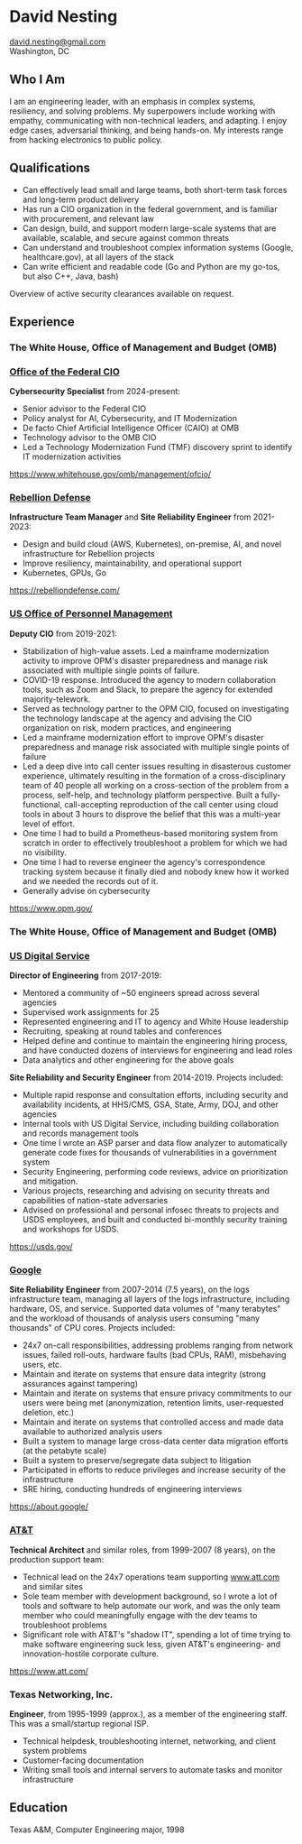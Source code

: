 # David Nesting

david.nesting@gmail.com  
Washington, DC

## Who I Am

I am an engineering leader, with an emphasis in complex systems, resiliency, and solving problems.
My superpowers include working with empathy, communicating with non-technical leaders, and adapting.
I enjoy edge cases, adversarial thinking, and being hands-on.  My interests range from hacking electronics to
public policy.

## Qualifications

- Can effectively lead small and large teams, both short-term task forces and long-term product delivery
- Has run a CIO organization in the federal government, and is familiar with procurement, and relevant law
- Can design, build, and support modern large-scale systems that are available, scalable, and secure against common threats
- Can understand and troubleshoot complex information systems (Google, healthcare.gov), at all layers of the stack
- Can write efficient and readable code (Go and Python are my go-tos, but also C++, Java, bash)

Overview of active security clearances available on request.

## Experience

### The White House, Office of Management and Budget (OMB)
### [Office of the Federal CIO](https://www.whitehouse.gov/omb/management/ofcio/)

**Cybersecurity Specialist** from 2024-present:

- Senior advisor to the Federal CIO
- Policy analyst for AI, Cybersecurity, and IT Modernization
- De facto Chief Artificial Intelligence Officer (CAIO) at OMB
- Technology advisor to the OMB CIO
- Led a Technology Modernization Fund (TMF) discovery sprint to identify IT modernization activities

https://www.whitehouse.gov/omb/management/ofcio/

### [Rebellion Defense](https://rebelliondefense.com/)

**Infrastructure Team Manager** and **Site Reliability Engineer** from 2021-2023:

- Design and build cloud (AWS, Kubernetes), on-premise, AI, and novel infrastructure for Rebellion projects
- Improve resiliency, maintainability, and operational support
- Kubernetes, GPUs, Go

https://rebelliondefense.com/

### [US Office of Personnel Management](https://www.opm.gov/)

**Deputy CIO** from 2019-2021:

- Stabilization of high-value assets.  Led a mainframe modernization activity to improve OPM's disaster preparedness and manage risk associated with multiple single points of failure.
- COVID-19 response.  Introduced the agency to modern collaboration tools, such as Zoom and Slack, to prepare the agency for extended majority-telework.
- Served as technology partner to the OPM CIO, focused on investigating the technology landscape at the agency and advising the CIO organization on risk, modern practices, and engineering
- Led a mainframe modernization effort to improve OPM's disaster preparedness and manage risk associated with multiple single points of failure
- Led a deep dive into call center issues resulting in disasterous customer experience, ultimately resulting in the formation of a cross-disciplinary team of 40 people all working on a cross-section of the problem from a process, self-help, and technology platform perspective.  Built a fully-functional, call-accepting reproduction of the call center using cloud tools in about 3 hours to disprove the belief that this was a multi-year level of effort.
- One time I had to build a Prometheus-based monitoring system from scratch in order to effectively troubleshoot a problem for which we had no visibility.
- One time I had to reverse engineer the agency's correspondence tracking system because it finally died and nobody knew how it worked and we needed the records out of it.
- Generally advise on cybersecurity

https://www.opm.gov/

### The White House, Office of Management and Budget (OMB)
### [US Digital Service](https://usds.gov/)

**Director of Engineering** from 2017-2019:

- Mentored a community of ~50 engineers spread across several agencies
- Supervised work assignments for 25
- Represented engineering and IT to agency and White House leadership
- Recruiting, speaking at round tables and conferences
- Helped define and continue to maintain the engineering hiring process, and have conducted dozens
of interviews for engineering and lead roles
- Data analytics and other engineering for the above goals

**Site Reliability and Security Engineer** from 2014-2019.  Projects included:

- Multiple rapid response and consultation efforts, including security and availability incidents, at HHS/CMS, GSA, State, Army, DOJ, and other agencies
- Internal tools with US Digital Service, including building collaboration and records management tools
- One time I wrote an ASP parser and data flow analyzer to automatically generate code fixes
for thousands of vulnerabilities in a government system
- Security Engineering, performing code reviews, advice on prioritization and mitigation.
- Various projects, researching and advising on security threats and capabilities of nation-state adversaries
- Advised on professional and personal infosec threats to projects
and USDS employees, and built and conducted bi-monthly security training and
workshops for USDS.

https://usds.gov/

### [Google](https://about.google/)

**Site Reliability Engineer** from 2007-2014 (7.5 years), on the logs infrastructure team, managing
all layers of the logs infrastructure, including hardware, OS, and service.  Supported data volumes
of "many terabytes" and the workload of thousands of analysis users consuming "many thousands" of
CPU cores.  Projects included:

- 24x7 on-call responsibilities, addressing problems ranging from network issues, failed roll-outs,
hardware faults (bad CPUs, RAM), misbehaving users, etc.
- Maintain and iterate on systems that ensure data integrity (strong assurances against tampering)
- Maintain and iterate on systems that ensure privacy commitments to our users were being met
(anonymization, retention limits, user-requested deletion, etc.)
- Maintain and iterate on systems that controlled access and made data available to authorized
analysis users
- Built a system to manage large cross-data center data migration efforts (at the petabyte scale)
- Built a system to preserve/segregate data subject to litigation
- Participated in efforts to reduce privileges and increase security of the infrastructure
- SRE hiring, conducting hundreds of engineering interviews

https://about.google/

### [AT&T](https://www.att.com/)

**Technical Architect** and similar roles, from 1999-2007 (8 years), on the production support team:

- Technical lead on the 24x7 operations team supporting www.att.com and similar sites
- Sole team member with development background, so I wrote a lot of tools and software to help
automate our work, and was the only team member who could meaningfully engage with the dev teams
to troubleshoot problems
- Significant role with AT&T's "shadow IT", spending a lot of time trying to make software engineering
suck less, given AT&T's engineering- and innovation-hostile corporate culture.

https://www.att.com/

### Texas Networking, Inc.

**Engineer**, from 1995-1999 (approx.), as a member of the engineering staff.  This was a
small/startup regional ISP.

- Technical helpdesk, troubleshooting internet, networking, and client system problems
- Customer-facing documentation
- Writing small tools and internal servers to automate tasks and monitor infrastructure

## Education

Texas A&M, Computer Engineering major, 1998

